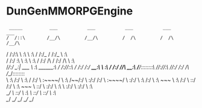# DunGenMMORPGEngine

     _____          ___           ___           ___           ___           ___     
    /  /::\        /__/\         /__/\         /  /\         /  /\         /__/\    
   /  /:/\:\       \  \:\        \  \:\       /  /:/_       /  /:/_        \  \:\   
  /  /:/  \:\       \  \:\        \  \:\     /  /:/ /\     /  /:/ /\        \  \:\  
 /__/:/ \__\:|  ___  \  \:\   _____\__\:\   /  /:/_/::\   /  /:/ /:/_   _____\__\:\ 
 \  \:\ /  /:/ /__/\  \__\:\ /__/::::::::\ /__/:/__\/\:\ /__/:/ /:/ /\ /__/::::::::\
  \  \:\  /:/  \  \:\ /  /:/ \  \:\~~\~~\/ \  \:\ /~~/:/ \  \:\/:/ /:/ \  \:\~~\~~\/
   \  \:\/:/    \  \:\  /:/   \  \:\  ~~~   \  \:\  /:/   \  \::/ /:/   \  \:\  ~~~ 
    \  \::/      \  \:\/:/     \  \:\        \  \:\/:/     \  \:\/:/     \  \:\     
     \__\/        \  \::/       \  \:\        \  \::/       \  \::/       \  \:\    
                   \__\/         \__\/         \__\/         \__\/         \__\/    
